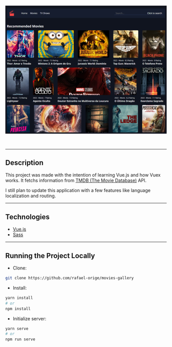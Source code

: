 <p align="center">
    <img alt="Photo Album card" src=".github/gitimage.png" width="700" />
</p>

<br />

---
## Description

This project was made with the intention of learning Vue.js and how Vuex works.
It fetchs information from [TMDB (The Movie Database)](https://www.themoviedb.org) API.

I still plan to update this application with a few features like language localization and routing.

---

## Technologies

- [Vue.js](https://vuejs.org)
- [Sass](https://sass-lang.com/)

---

## Running the Project Locally
- Clone: 
```bash
git clone https://github.com/rafael-orige/movies-gallery
```

- Install: 
```bash
yarn install
# or
npm install
```

- Initialize server: 
```bash
yarn serve
# or
npm run serve
```